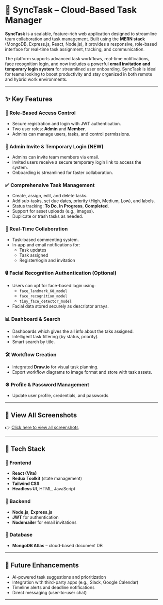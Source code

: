 # 🚀 SyncTask – Cloud-Based Task Manager

**SyncTask** is a scalable, feature-rich web application designed to streamline team collaboration and task management. Built using the **MERN stack** (MongoDB, Express.js, React, Node.js), it provides a responsive, role-based interface for real-time task assignment, tracking, and communication.

The platform supports advanced task workflows, real-time notifications, face recognition login, and now includes a powerful **email invitation and temporary login system** for streamlined user onboarding. SyncTask is ideal for teams looking to boost productivity and stay organized in both remote and hybrid work environments.

---

## ✨ Key Features

### 👤 Role-Based Access Control
- Secure registration and login with JWT authentication.
- Two user roles: **Admin** and **Member**.
- Admins can manage users, tasks, and control permissions.

### 📩 Admin Invite & Temporary Login (NEW)
- Admins can invite team members via email.
- Invited users receive a secure temporary login link to access the system.
- Onboarding is streamlined for faster collaboration.

### ✅ Comprehensive Task Management
- Create, assign, edit, and delete tasks.
- Add sub-tasks, set due dates, priority (High, Medium, Low), and labels.
- Status tracking: **To Do**, **In Progress**, **Completed**.
- Support for asset uploads (e.g., images).
- Duplicate or trash tasks as needed.

### 💬 Real-Time Collaboration
- Task-based commenting system.
- In-app and email notifications for:
  - Task updates
  - Task assigned
  - Register/login and invitation

### 🔒 Facial Recognition Authentication (Optional)
- Users can opt for face-based login using:
  - `face_landmark_68_model`
  - `face_recognition_model`
  - `tiny_face_detector_model`
- Facial data stored securely as descriptor arrays.

### 📊 Dashboard & Search
- Dashboards which gives the all info about the taks assigned.
- Intelligent task filtering (by status, priority).
- Smart search by title.

### 🛠️ Workflow Creation
- Integrated **Draw.io** for visual task planning.
- Export workflow diagrams to image format and store with task assets.

### ⚙️ Profile & Password Management
- Update user profile, credentials, and passwords.

---

## 📁 View All Screenshots

👉 [Click here to view all screenshots](https://drive.google.com/drive/folders/1_pPcJVpHpmbLv4BZnza8ptK59P_cUYkS?usp=sharing)

---

## 🧰 Tech Stack

### 🔹 Frontend
- **React (Vite)**
- **Redux Toolkit** (state management)
- **Tailwind CSS**
- **Headless UI**, HTML, JavaScript

### 🔹 Backend
- **Node.js**, **Express.js**
- **JWT** for authentication
- **Nodemailer** for email invitations

### 🔹 Database
- **MongoDB Atlas** – cloud-based document DB

---

## 🔮 Future Enhancements
- AI-powered task suggestions and prioritization
- Integration with third-party apps (e.g., Slack, Google Calendar)
- Timeline alerts and deadline notifications
- Direct messaging (user-to-user chat)

---




